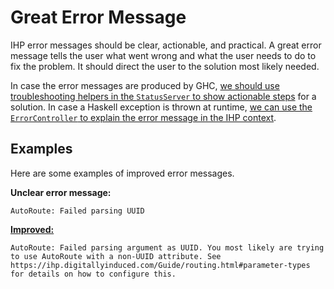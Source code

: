 # Great Error Message

IHP error messages should be clear, actionable, and practical. A great error message tells the user what went wrong and what the user needs to do to fix the problem. It should direct the user to the solution most likely needed.

In case the error messages are produced by GHC, [we should use troubleshooting helpers in the `StatusServer` to show actionable steps](https://github.com/digitallyinduced/ihp/blob/master/IHP/IDE/StatusServer.hs#L281) for a solution. In case a Haskell exception is thrown at runtime, [we can use the `ErrorController` to explain the error message in the IHP context](https://github.com/digitallyinduced/ihp/blob/master/IHP/ErrorController.hs#L125).

## Examples

Here are some examples of improved error messages.

**Unclear error message:**

```
AutoRoute: Failed parsing UUID
```

[**Improved:**](https://github.com/digitallyinduced/ihp/pull/334)

```
AutoRoute: Failed parsing argument as UUID. You most likely are trying to use AutoRoute with a non-UUID attribute. See https://ihp.digitallyinduced.com/Guide/routing.html#parameter-types for details on how to configure this.
```
